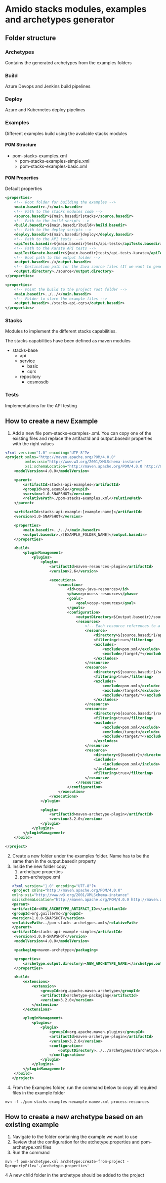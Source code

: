 # Amido stacks modules, examples and archetypes generator
## Folder structure

### Archetypes
Contains the generated archetypes from the examples folders

### Build
Azure Devops and Jenkins build pipelines
### Deploy
Azure and Kubernetes deploy pipelines
### Examples
Different examples build using the available stacks modules

#### POM Structure
- pom-stacks-examples.xml
  - pom-stacks-examples-simple.xml
  - pom-stacks-examples-basic.xml

#### POM Properties
Default properties
``` xml
<properties>
    <!-- Root folder for building the examples -->
    <main.basedir>./</main.basedir>
    <!-- Path to the stacks modules code -->
    <source.basedir>${main.basedir}stacks</source.basedir>
    <!-- Path to the build scripts -->
    <build.basedir>${main.basedir}build</build.basedir>
    <!-- Path to the deploy scripts -->
    <deploy.basedir>${main.basedir}deploy</deploy.basedir>
    <!-- Path to the API tests  -->
    <apiTests.basedir>${main.basedir}tests/api-tests</apiTests.basedir>
    <!-- Path to the Karate API tests -->
    <apiTestKarate.basedir>${main.basedir}tests/api-tests-karate</apiTestKarate.basedir>
    <!-- Root path to the output folder -->
    <output.basedir>./</output.basedir>
    <!-- Destination path for the Java source files (If we want to generate an archertype based on this example, this folder must not be named Java) -->
    <output.directory>./source</output.directory>
</properties>
```
``` xml 
<properties>
    <!-- Point the build to the project root folder -->
    <main.basedir>../../</main.basedir>
    <!-- Folder to store the example files -->
    <output.basedir>./stacks-api-cqrs</output.basedir>
</properties>
```
### Stacks
Modules to implement the different stacks capabilities.

The stacks capabilities have been defined as maven modules
- stacks-base
  - api
  - service
    - basic
    - cqrs
  - repository
    - cosmosdb
    
### Tests
Implementations for the API testing

## How to create a new Example
1. Add a new file pom-stacks-examples-<example-name>.xml. You can copy one of the existing files and replace the artifactId and output.basedir properties with the right values
```xml
<?xml version="1.0" encoding="UTF-8"?>
<project xmlns="http://maven.apache.org/POM/4.0.0"
         xmlns:xsi="http://www.w3.org/2001/XMLSchema-instance"
         xsi:schemaLocation="http://maven.apache.org/POM/4.0.0 http://maven.apache.org/xsd/maven-4.0.0.xsd">
    <modelVersion>4.0.0</modelVersion>

    <parent>
        <artifactId>stacks-api-examples</artifactId>
        <groupId>org.example</groupId>
        <version>1.0-SNAPSHOT</version>
        <relativePath>./pom-stacks-examples.xml</relativePath>
    </parent>

    <artifactId>stacks-api-example-[example-name]</artifactId>
    <version>1.0-SNAPSHOT</version>

    <properties>
        <main.basedir>../../</main.basedir>
        <output.basedir>./[EXAMPLE_FOLDER_NAME]</output.basedir>
    </properties>

    <build>
        <pluginManagement>
            <plugins>
                <plugin>
                    <artifactId>maven-resources-plugin</artifactId>
                    <version>2.6</version>

                    <executions>
                        <execution>
                            <id>copy-java-resources</id>
                            <phase>process-resources</phase>
                            <goals>
                                <goal>copy-resources</goal>
                            </goals>
                            <configuration>
                                <outputDirectory>${output.basedir}/source</outputDirectory>
                                <resources>
                                    <!-- Each resource references to a specific stack module, remove and include as needed -->
                                    <resource>
                                        <directory>${source.basedir}/api</directory>
                                        <filtering>true</filtering>
                                        <excludes>
                                            <exclude>pom.xml</exclude>
                                            <exclude>/target/*</exclude>
                                        </excludes>
                                    </resource>
                                    <resource>
                                        <directory>${source.basedir}/service/basic</directory>
                                        <filtering>true</filtering>
                                        <excludes>
                                            <exclude>pom.xml</exclude>
                                            <exclude>/target</exclude>
                                            <exclude>/target/*</exclude>
                                        </excludes>
                                    </resource>
                                    <resource>
                                        <directory>${source.basedir}/service/cqrs</directory>
                                        <filtering>true</filtering>
                                        <excludes>
                                            <exclude>pom.xml</exclude>
                                            <exclude>/target</exclude>
                                            <exclude>/target/*</exclude>
                                        </excludes>
                                    </resource>
                                    <resource>
                                        <directory>${basedir}</directory>
                                        <includes>
                                            <include>pom.xml</include>
                                        </includes>
                                        <filtering>true</filtering>
                                    </resource>
                                </resources>
                            </configuration>
                        </execution>
                    </executions>
                </plugin>

                <plugin>
                    <artifactId>maven-archetype-plugin</artifactId>
                    <version>3.2.0</version>
                </plugin>
            </plugins>
        </pluginManagement>
    </build>

</project>
```
2. Create a new folder under the examples folder. Name has to be the same than in the output.basedir property
3. Inside the new folder copy 
   1. archetype.properties
   2. pom-archetype.xml
   
```xml
   <?xml version="1.0" encoding="UTF-8"?>
   <project xmlns="http://maven.apache.org/POM/4.0.0"
   xmlns:xsi="http://www.w3.org/2001/XMLSchema-instance"
   xsi:schemaLocation="http://maven.apache.org/POM/4.0.0 http://maven.apache.org/xsd/maven-4.0.0.xsd">
   <parent>
   <artifactId><NEW_ARCHETYPE_ARTIFACT_ID></artifactId>
   <groupId>org.guillermo</groupId>
   <version>1.0.0-SNAPSHOT</version>
   <relativePath>../pom-stacks-archetypes.xml</relativePath>
   </parent>
   <artifactId>stacks-api-example-simple</artifactId>
    <version>1.0.0-SNAPSHOT</version>
    <modelVersion>4.0.0</modelVersion>

    <packaging>maven-archetype</packaging>

    <properties>
        <archetype.output.directory><NEW_ARCHETYPE_NAME></archetype.output.directory>
    </properties>

    <build>
        <extensions>
            <extension>
                <groupId>org.apache.maven.archetype</groupId>
                <artifactId>archetype-packaging</artifactId>
                <version>3.2.0</version>
            </extension>
        </extensions>

        <pluginManagement>
            <plugins>
                <plugin>
                    <groupId>org.apache.maven.plugins</groupId>
                    <artifactId>maven-archetype-plugin</artifactId>
                    <version>3.2.0</version>
                    <configuration>
                        <outputDirectory>../../archetypes/${archetype.output.directory}</outputDirectory>
                    </configuration>
                </plugin>
            </plugins>
        </pluginManagement>
    </build>
   </project>
   ```
4. From the Examples folder, run the command below to copy all required files in the example folder
``` shell
mvn -f ./pom-stacks-examples-<example-name>.xml process-resources
```

## How to create a new archetype based on an existing example
1. Navigate to the folder containing the example we want to use
2. Review that the configuration for the atchetype.properties and pom-archetype.xml files
3. Run the command
``` shell
mvn -f pom-archetype.xml archetype:create-from-project -DpropertyFile='./archetype.properties'
```
4 A new child folder in the archetype should be added to the project
